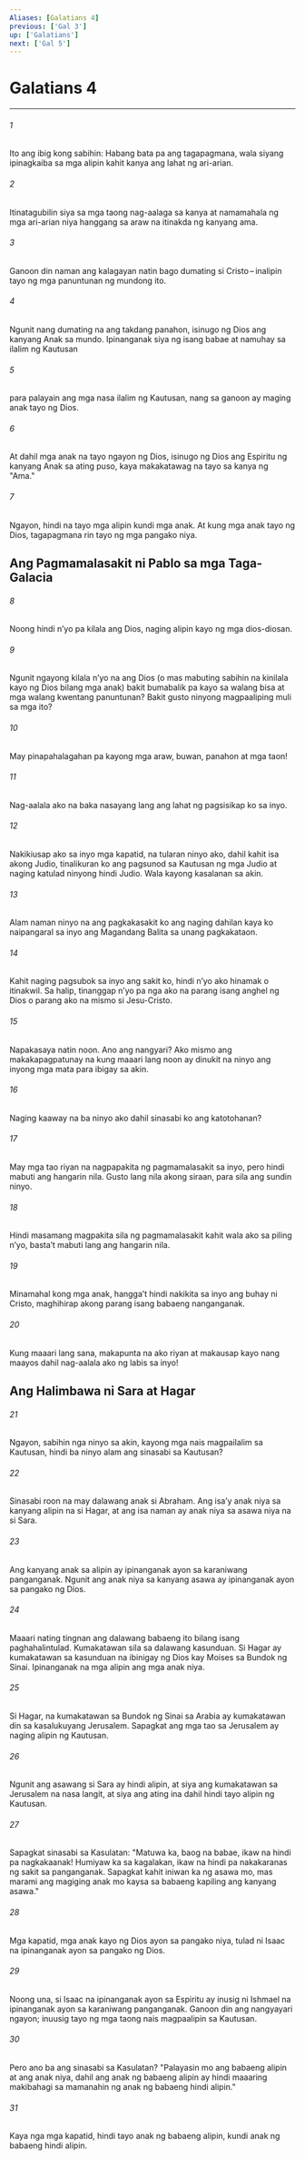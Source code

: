 ```yaml
---
Aliases: [Galatians 4]
previous: ['Gal 3']
up: ['Galatians']
next: ['Gal 5']
---
```

# Galatians 4

***






















###### 1 










Ito ang ibig kong sabihin: Habang bata pa ang tagapagmana, wala siyang ipinagkaiba sa mga alipin kahit kanya ang lahat ng ari-arian. 





















###### 2 










Itinatagubilin siya sa mga taong nag-aalaga sa kanya at namamahala ng mga ari-arian niya hanggang sa araw na itinakda ng kanyang ama. 





















###### 3 










Ganoon din naman ang kalagayan natin bago dumating si Cristo – inalipin tayo ng mga panuntunan ng mundong ito. 





















###### 4 










Ngunit nang dumating na ang takdang panahon, isinugo ng Dios ang kanyang Anak sa mundo. Ipinanganak siya ng isang babae at namuhay sa ilalim ng Kautusan 





















###### 5 










para palayain ang mga nasa ilalim ng Kautusan, nang sa ganoon ay maging anak tayo ng Dios. 





















###### 6 










At dahil mga anak na tayo ngayon ng Dios, isinugo ng Dios ang Espiritu ng kanyang Anak sa ating puso, kaya makakatawag na tayo sa kanya ng "Ama." 





















###### 7 










Ngayon, hindi na tayo mga alipin kundi mga anak. At kung mga anak tayo ng Dios, tagapagmana rin tayo ng mga pangako niya.

## Ang Pagmamalasakit ni Pablo sa mga Taga-Galacia 





















###### 8 










Noong hindi nʼyo pa kilala ang Dios, naging alipin kayo ng mga dios-diosan. 





















###### 9 










Ngunit ngayong kilala nʼyo na ang Dios (o mas mabuting sabihin na kinilala kayo ng Dios bilang mga anak) bakit bumabalik pa kayo sa walang bisa at mga walang kwentang panuntunan? Bakit gusto ninyong magpaaliping muli sa mga ito? 





















###### 10 










May pinapahalagahan pa kayong mga araw, buwan, panahon at mga taon! 





















###### 11 










Nag-aalala ako na baka nasayang lang ang lahat ng pagsisikap ko sa inyo. 





















###### 12 










Nakikiusap ako sa inyo mga kapatid, na tularan ninyo ako, dahil kahit isa akong Judio, tinalikuran ko ang pagsunod sa Kautusan ng mga Judio at naging katulad ninyong hindi Judio. Wala kayong kasalanan sa akin. 





















###### 13 










Alam naman ninyo na ang pagkakasakit ko ang naging dahilan kaya ko naipangaral sa inyo ang Magandang Balita sa unang pagkakataon. 





















###### 14 










Kahit naging pagsubok sa inyo ang sakit ko, hindi nʼyo ako hinamak o itinakwil. Sa halip, tinanggap nʼyo pa nga ako na parang isang anghel ng Dios o parang ako na mismo si Jesu-Cristo. 





















###### 15 










Napakasaya natin noon. Ano ang nangyari? Ako mismo ang makakapagpatunay na kung maaari lang noon ay dinukit na ninyo ang inyong mga mata para ibigay sa akin. 





















###### 16 










Naging kaaway na ba ninyo ako dahil sinasabi ko ang katotohanan? 





















###### 17 










May mga tao riyan na nagpapakita ng pagmamalasakit sa inyo, pero hindi mabuti ang hangarin nila. Gusto lang nila akong siraan, para sila ang sundin ninyo. 





















###### 18 










Hindi masamang magpakita sila ng pagmamalasakit kahit wala ako sa piling nʼyo, bastaʼt mabuti lang ang hangarin nila. 





















###### 19 










Minamahal kong mga anak, hanggaʼt hindi nakikita sa inyo ang buhay ni Cristo, maghihirap akong parang isang babaeng nanganganak. 





















###### 20 










Kung maaari lang sana, makapunta na ako riyan at makausap kayo nang maayos dahil nag-aalala ako ng labis sa inyo! 

## Ang Halimbawa ni Sara at Hagar 





















###### 21 










Ngayon, sabihin nga ninyo sa akin, kayong mga nais magpailalim sa Kautusan, hindi ba ninyo alam ang sinasabi sa Kautusan? 





















###### 22 










Sinasabi roon na may dalawang anak si Abraham. Ang isaʼy anak niya sa kanyang alipin na si Hagar, at ang isa naman ay anak niya sa asawa niya na si Sara. 





















###### 23 










Ang kanyang anak sa alipin ay ipinanganak ayon sa karaniwang panganganak. Ngunit ang anak niya sa kanyang asawa ay ipinanganak ayon sa pangako ng Dios. 





















###### 24 










Maaari nating tingnan ang dalawang babaeng ito bilang isang paghahalintulad. Kumakatawan sila sa dalawang kasunduan. Si Hagar ay kumakatawan sa kasunduan na ibinigay ng Dios kay Moises sa Bundok ng Sinai. Ipinanganak na mga alipin ang mga anak niya. 





















###### 25 










Si Hagar, na kumakatawan sa Bundok ng Sinai sa Arabia ay kumakatawan din sa kasalukuyang Jerusalem. Sapagkat ang mga tao sa Jerusalem ay naging alipin ng Kautusan. 





















###### 26 










Ngunit ang asawang si Sara ay hindi alipin, at siya ang kumakatawan sa Jerusalem na nasa langit, at siya ang ating ina dahil hindi tayo alipin ng Kautusan. 





















###### 27 










Sapagkat sinasabi sa Kasulatan: "Matuwa ka, baog na babae, ikaw na hindi pa nagkakaanak! Humiyaw ka sa kagalakan, ikaw na hindi pa nakakaranas ng sakit sa panganganak. Sapagkat kahit iniwan ka ng asawa mo, mas marami ang magiging anak mo kaysa sa babaeng kapiling ang kanyang asawa." 





















###### 28 










Mga kapatid, mga anak kayo ng Dios ayon sa pangako niya, tulad ni Isaac na ipinanganak ayon sa pangako ng Dios. 





















###### 29 










Noong una, si Isaac na ipinanganak ayon sa Espiritu ay inusig ni Ishmael na ipinanganak ayon sa karaniwang panganganak. Ganoon din ang nangyayari ngayon; inuusig tayo ng mga taong nais magpaalipin sa Kautusan. 





















###### 30 










Pero ano ba ang sinasabi sa Kasulatan? "Palayasin mo ang babaeng alipin at ang anak niya, dahil ang anak ng babaeng alipin ay hindi maaaring makibahagi sa mamanahin ng anak ng babaeng hindi alipin." 





















###### 31 










Kaya nga mga kapatid, hindi tayo anak ng babaeng alipin, kundi anak ng babaeng hindi alipin.
